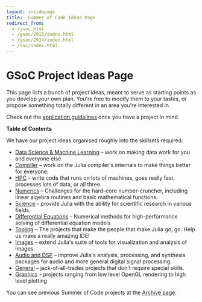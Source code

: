 ```yaml
---
layout: insidepage
title:  Summer of Code Ideas Page
redirect_from:
  - /jsoc.html
  - /gsoc/2015/index.html
  - /gsoc/2014/index.html
  - /soc/index.html
---
```


# GSoC Project Ideas Page

This page lists a bunch of project ideas, meant to serve as starting points as you develop your own plan. You're free to modify them to your tastes, or propose something totally different in an area you're interested in.

Check out the [application guidelines](guidelines/) once you have a project in mind.

**Table of Contents**

We have our project ideas organised roughly into the skillsets required:

* [Data Science & Machine Learning](projects/ml.html) – work on making data work for you and everyone else.
* [Compiler](projects/compiler.html) – work on the Julia compiler's internals to make things better for everyone.
* [HPC](projects/hpc.html) – write code that runs on lots of machines, goes really fast, processes lots of data, or all three.
* [Numerics](projects/numerics.html) – Challenges for the hard–core number-cruncher, including linear algebra routines and basic mathematical functions.
* [Science](projects/science.html) - provide Julia with the ability for scientific research in various fields.
* [Differential Equations](projects/diffeq.html) - Numerical methods for high-performance solving of differential equation models
* [Tooling](projects/tooling.html) – The projects that make the people that make Julia go, go. Help us make a really amazing IDE!
* [Images](projects/images.html) – extend Julia's suite of tools for visualization and analysis of images.
* [Audio and DSP](projects/audiodsp.html) – improve Julia's analysis, processing, and synthesis packages for audio and more general digital signal processing.
* [General](projects/general.html) – jack-of-all-trades projects that don't require special skills.
* [Graphics](projects/graphics.html) - projects ranging from low level OpenGL rendering to high level plotting

You can see previous Summer of Code projects at the [Archive page](archive.html).
